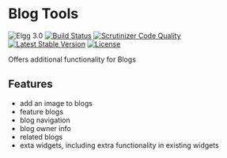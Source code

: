Blog Tools
==========

![Elgg 3.0](https://img.shields.io/badge/Elgg-3.0-green.svg)
[![Build Status](https://scrutinizer-ci.com/g/ColdTrick/blog_tools/badges/build.png?b=master)](https://scrutinizer-ci.com/g/ColdTrick/blog_tools/build-status/master)
[![Scrutinizer Code Quality](https://scrutinizer-ci.com/g/ColdTrick/blog_tools/badges/quality-score.png?b=master)](https://scrutinizer-ci.com/g/ColdTrick/blog_tools/?branch=master)
[![Latest Stable Version](https://poser.pugx.org/coldtrick/blog_tools/v/stable.svg)](https://packagist.org/packages/coldtrick/blog_tools)
[![License](https://poser.pugx.org/coldtrick/blog_tools/license.svg)](https://packagist.org/packages/coldtrick/blog_tools)

Offers additional functionality for Blogs

Features
--------

- add an image to blogs
- feature blogs
- blog navigation
- blog owner info
- related blogs
- exta widgets, including extra functionality in existing widgets
